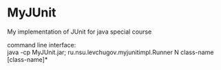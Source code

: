 # MyJUnit
My implementation of JUnit for java special course

command line interface:       
java -cp MyJUnit.jar;<tested-classes> ru.nsu.levchugov.myjunitimpl.Runner N class-name [class-name]*
